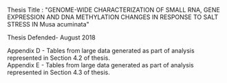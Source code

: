 
Thesis Title : "GENOME-WIDE CHARACTERIZATION OF SMALL RNA, GENE EXPRESSION AND DNA METHYLATION CHANGES IN RESPONSE TO SALT STRESS IN Musa acuminata"

Thesis Defended- August 2018 

Appendix D - Tables from large data generated as part of analysis represented in Section 4.2 of thesis.  
Appendix E - Tables from large data generated as part of analysis represented in Section 4.3 of thesis.  
